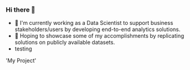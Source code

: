### Hi there 👋

- 🔭 I'm currently working as a Data Scientist to support business stakeholders/users by developing end-to-end analytics solutions.
- 🌱 Hoping to showcase some of my accomplishments by replicating solutions on publicly available datasets.
- testing
<!--
**SummerCo0L/SummerCo0L** is a ✨ _special_ ✨ repository because its `README.md` (this file) appears on your GitHub profile.

Here are some ideas to get you started:

- 🔭 I’m currently working on ...
- 🌱 I’m currently learning ...
- 👯 I’m looking to collaborate on ...
- 🤔 I’m looking for help with ...
- 💬 Ask me about ...
- 📫 How to reach me: ...
- 😄 Pronouns: ...
- ⚡ Fun fact: ...
-->
'My Project' 
